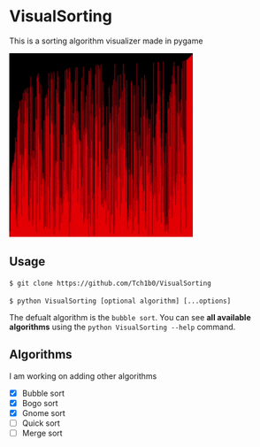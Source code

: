 # VisualSorting
This is a sorting algorithm visualizer made in pygame

![Demonstration](./media/SortingDemo.gif)

## Usage
```
$ git clone https://github.com/Tch1b0/VisualSorting

$ python VisualSorting [optional algorithm] [...options]
```
The defualt algorithm is the `bubble sort`. You can see **all available algorithms** using the `python VisualSorting --help` command.

## Algorithms
I am working on adding other algorithms
- [x] Bubble sort
- [x] Bogo sort
- [x] Gnome sort
- [ ] Quick sort
- [ ] Merge sort